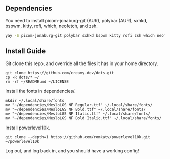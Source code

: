 ## Dependencies
You need to install picom-jonaburg-git (AUR), polybar (AUR), sxhkd, bspwm, kitty, rofi, which, neofetch, and zsh.
```bash
yay -S picom-jonaburg-git polybar sxhkd bspwm kitty rofi zsh which neofetch
```
## Install Guide
Git clone this repo, and override all the files it has in your home directory.
```
git clone https://github.com/creamy-dev/dots.git
cp -R dots/* ~/
rm -rf ~/README.md ~/LICENSE
```
Install the fonts in dependencies/.
```
mkdir ~/.local/share/fonts
mv "~/dependencies/MesloLGS NF Regular.ttf" ~/.local/share/fonts/
mv "~/dependencies/MesloLGS NF Bold.ttf" ~/.local/share/fonts/
mv "~/dependencies/MesloLGS NF Italic.ttf" ~/.local/share/fonts/
mv "~/dependencies/MesloLGS NF Bold Italic.ttf" ~/.local/share/fonts/
```
Install powerlevel10k.
```
git clone --depth=1 https://github.com/romkatv/powerlevel10k.git ~/powerlevel10k
```
Log out, and log back in, and you should have a working config!
